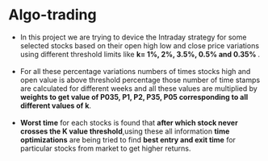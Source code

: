# Algo-trading
- In this project we are trying to device the Intraday strategy for some selected stocks based on their open high low and close price variations using different threshold limits like <b>k= 1%, 2%, 3.5%, 0.5% and 0.35% </b>.<br><br>
- For all these percentage variations numbers of times stocks high and open value is above threshold percentage those number of time stamps are calculated for different weeks and all these values are multiplied by <b> weights to get value of P035, P1, P2, P35, P05 corresponding to all different values of k</b>.<br><br>
- <b>Worst time</b> for each stocks is found that <b>after which stock never crosses the K value threshold</b>,using these all information <b>time optimizations</b> are being tried to find <b>best entry and exit time</b> for particular stocks from market to get higher returns.<br>
